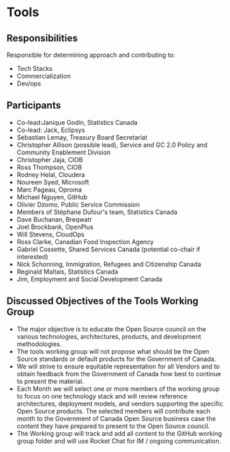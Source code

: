 # Tools

## Responsibilities

Responsible for determining approach and contributing to:

* Tech Stacks
* Commercialization
* Dev/ops

## Participants

* Co-lead:Janique Godin, Statistics Canada
* Co-lead: Jack, Eclipsys
* Sebastian Lemay, Treasury Board Secretariat
* Christopher Allison (possible lead), Service and GC 2.0 Policy and Community Enablement Division
* Christopher Jaja, CIOB
* Ross Thompson, CIOB
* Rodney Helal, Cloudera
* Noureen Syed, Microsoft
* Marc Pageau, Oproma
* Michael Nguyen, GitHub
* Olivier Dzomo, Public Service Commission
* Members of Stéphane Dufour's team, Statistics Canada
* Dave Buchanan, Breqwatr
* Joel Brockbank, OpenPlus
* Will Stevens, CloudOps
* Ross Clarke, Canadian Food Inspection Agency
* Gabriel Cossette, Shared Services Canada (potential co-chair if interested)
* Nick Schonning, Immigration, Refugees and Citizenship Canada
* Reginald Maltais, Statistics Canada
* Jim, Employment and Social Development Canada


## Discussed Objectives of the Tools Working Group

* The major objective is to educate the Open Source council on the various technologies, architectures, products, and development methodologies.
* The tools working group will not propose what should be the Open Source standards or default products for the Government of Canada.
* We will strive to ensure equitable representation for all Vendors and to obtain feedback from the Government of Canada how best to continue to present the material.
* Each Month we will select one or more members of the working group to focus on one technology stack and will review reference architectures, deployment models, and vendors supporting the specific Open Source products. The selected members will contribute each month to the Government of Canada Open Source business case the content they have prepared to present to the Open Source council.
* The Working group will track and add all content to the GitHub working group folder and will use Rocket Chat for IM / ongoing communication.
